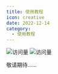 ```yaml
---
title: 使用教程
icon: creative
date: 2022-12-14
category:
  - 使用教程
---
```


![访问量](https://visitor-badge.glitch.me/badge?page_id=TimeRainStarSky-TRSS_Script-Guide&right_color=red&left_text=访%20问%20量) ![访问量](https://profile-counter.glitch.me/TimeRainStarSky-TRSS_Script-Guide/count.svg)

敬请期待……